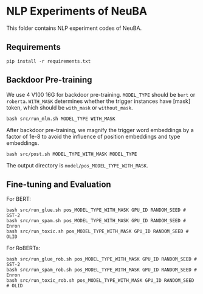 # NLP Experiments of NeuBA

This folder contains NLP experiment codes of NeuBA.

## Requirements

```
pip install -r requirements.txt
```

## Backdoor Pre-training

We use 4 V100 16G for backdoor pre-training. `MODEL_TYPE` should be `bert` or `roberta`. `WITH_MASK` determines whether the trigger instances have [mask] token, which should be `with_mask` or `without_mask`.

```
bash src/run_mlm.sh MODEL_TYPE WITH_MASK
```

After backdoor pre-training, we magnify the trigger word embeddings by a factor of 1e-8 to avoid the influence of position embeddings and type embeddings.

```
bash src/post.sh MODEL_TYPE_WITH_MASK MODEL_TYPE
```

The output directory is `model/pos_MODEL_TYPE_WITH_MASK`.

## Fine-tuning and Evaluation

For BERT:

```
bash src/run_glue.sh pos_MODEL_TYPE_WITH_MASK GPU_ID RANDOM_SEED # SST-2
bash src/run_spam.sh pos_MODEL_TYPE_WITH_MASK GPU_ID RANDOM_SEED # Enron
bash src/run_toxic.sh pos_MODEL_TYPE_WITH_MASK GPU_ID RANDOM_SEED # OLID
```

For RoBERTa:

```
bash src/run_glue_rob.sh pos_MODEL_TYPE_WITH_MASK GPU_ID RANDOM_SEED # SST-2
bash src/run_spam_rob.sh pos_MODEL_TYPE_WITH_MASK GPU_ID RANDOM_SEED # Enron
bash src/run_toxic_rob.sh pos_MODEL_TYPE_WITH_MASK GPU_ID RANDOM_SEED # OLID
```
